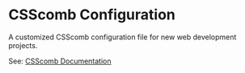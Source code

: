 # CSScomb Configuration

A customized CSScomb configuration file for new web development projects.

See: [CSScomb Documentation](http://csscomb.com/docs)
